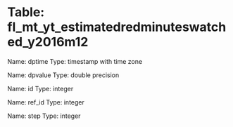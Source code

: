Table: fl_mt_yt_estimatedredminuteswatched_y2016m12
===================================================

Name: dptime
Type: timestamp with time zone

Name: dpvalue
Type: double precision

Name: id
Type: integer

Name: ref_id
Type: integer

Name: step
Type: integer

